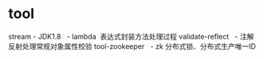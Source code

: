 # tool
stream - JDK1.8   - lambda  表达式封装方法处理过程
validate-reflect   - 注解反射处理常规对象属性校验
tool-zookeeper   - zk 分布式锁、分布式生产唯一ID
